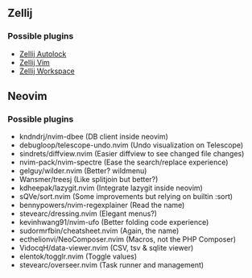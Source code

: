 ## Zellij

### Possible plugins
- [Zellij Autolock](https://github.com/fresh2dev/zellij-autolock)
- [Zellij Vim](https://github.com/fresh2dev/zellij.vim)
- [Zellij Workspace](https://github.com/vdbulcke/zellij-workspace)

## Neovim


### Possible plugins
- kndndrj/nvim-dbee (DB client inside neovim)
- debugloop/telescope-undo.nvim (Undo visualization on Telescope)
- sindrets/diffview.nvim (Easier diffview to see changed file changes)
- nvim-pack/nvim-spectre (Ease the search/replace experience)
- gelguy/wilder.nvim (Better? wildmenu)
- Wansmer/treesj (Like splitjoin but better?)
- kdheepak/lazygit.nvim (Integrate lazygit inside neovim)
- sQVe/sort.nvim (Some improvements but relying on builtin :sort)
- bennypowers/nvim-regexplainer (Read the name)
- stevearc/dressing.nvim (Elegant menus?)
- kevinhwang91/nvim-ufo (Better folding code experience)
- sudormrfbin/cheatsheet.nvim (Again, the name)
- ecthelionvi/NeoComposer.nvim (Macros, not the PHP Composer)
- VidocqH/data-viewer.nvim (CSV, tsv & sqlite viewer)
- elentok/togglr.nvim (Toggle values)
- stevearc/overseer.nvim (Task runner and management)

